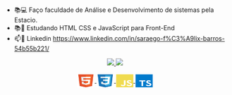 - 📚💻 Faço faculdade de Análise e Desenvolvimento de sistemas pela Estacio.
- 📚📙 Estudando HTML CSS e JavaScript para Front-End
- 📫💨  Linkedin  https://www.linkedin.com/in/saraego-f%C3%A9lix-barros-54b55b221/


<div align="center">
  <a href="https://github.com/saraego">
  <img height="180em" src="https://github-readme-stats.vercel.app/api?username=saraego&show_icons=true&theme=dracula&include_all_commits=true&count_private=true"/>
  <img height="180em" src="https://github-readme-stats.vercel.app/api/top-langs/?username=saraego&layout=compact&langs_count=7&theme=dracula"/>
</div>
  
<div style="display: inline_block" align="center"><br>
  <img align="center" alt="HTML" height="30" width="40" src="https://raw.githubusercontent.com/devicons/devicon/master/icons/html5/html5-original.svg">
  <img align="center" alt="CSS" height="30" width="40" src="https://raw.githubusercontent.com/devicons/devicon/master/icons/css3/css3-original.svg">
  <img align="center" alt="Js" height="30" width="40" src="https://raw.githubusercontent.com/devicons/devicon/master/icons/javascript/javascript-plain.svg">
  <img align="center" alt="Ts" height="30" width="40" src="https://raw.githubusercontent.com/devicons/devicon/master/icons/typescript/typescript-plain.svg">
</div>
